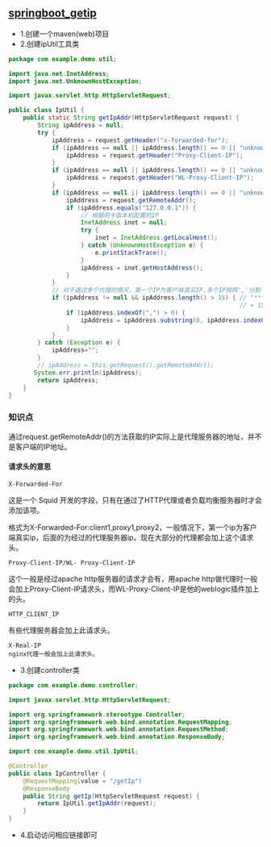 [springboot_getip](https://www.cnblogs.com/mr-wuxiansheng/p/7773121.html)
---------------------
* 1.创建一个maven(web)项目
* 2.创建ipUtil工具类
```java
package com.example.demo.util;

import java.net.InetAddress;
import java.net.UnknownHostException;

import javax.servlet.http.HttpServletRequest;

public class IpUtil {
    public static String getIpAddr(HttpServletRequest request) {
        String ipAddress = null;
        try {
            ipAddress = request.getHeader("x-forwarded-for");
            if (ipAddress == null || ipAddress.length() == 0 || "unknown".equalsIgnoreCase(ipAddress)) {
                ipAddress = request.getHeader("Proxy-Client-IP");
            }
            if (ipAddress == null || ipAddress.length() == 0 || "unknown".equalsIgnoreCase(ipAddress)) {
                ipAddress = request.getHeader("WL-Proxy-Client-IP");
            }
            if (ipAddress == null || ipAddress.length() == 0 || "unknown".equalsIgnoreCase(ipAddress)) {
                ipAddress = request.getRemoteAddr();
                if (ipAddress.equals("127.0.0.1")) {
                    // 根据网卡取本机配置的IP
                    InetAddress inet = null;
                    try {
                        inet = InetAddress.getLocalHost();
                    } catch (UnknownHostException e) {
                        e.printStackTrace();
                    }
                    ipAddress = inet.getHostAddress();
                }
            }
            // 对于通过多个代理的情况，第一个IP为客户端真实IP,多个IP按照','分割
            if (ipAddress != null && ipAddress.length() > 15) { // "***.***.***.***".length()
                                                                // = 15
                if (ipAddress.indexOf(",") > 0) {
                    ipAddress = ipAddress.substring(0, ipAddress.indexOf(","));
                }
            }
        } catch (Exception e) {
            ipAddress="";
        }
        // ipAddress = this.getRequest().getRemoteAddr();
       System.err.println(ipAddress);
        return ipAddress;
    }
}
```
### 知识点

通过request.getRemoteAddr()的方法获取的IP实际上是代理服务器的地址，并不是客户端的IP地址。

#### 请求头的意思

    X-Forwarded-For

这是一个 Squid 开发的字段，只有在通过了HTTP代理或者负载均衡服务器时才会添加该项。

格式为X-Forwarded-For:client1,proxy1,proxy2，一般情况下，第一个ip为客户端真实ip，后面的为经过的代理服务器ip。现在大部分的代理都会加上这个请求头。

    Proxy-Client-IP/WL- Proxy-Client-IP

这个一般是经过apache http服务器的请求才会有，用apache http做代理时一般会加上Proxy-Client-IP请求头，而WL-Proxy-Client-IP是他的weblogic插件加上的头。

    HTTP_CLIENT_IP

有些代理服务器会加上此请求头。

    X-Real-IP
    nginx代理一般会加上此请求头。



* 3.创建controller类
```java
package com.example.demo.controller;

import javax.servlet.http.HttpServletRequest;

import org.springframework.stereotype.Controller;
import org.springframework.web.bind.annotation.RequestMapping;
import org.springframework.web.bind.annotation.RequestMethod;
import org.springframework.web.bind.annotation.ResponseBody;

import com.example.demo.util.IpUtil;

@Controller
public class IpController {
	@RequestMapping(value = "/getIp")
    @ResponseBody
    public String getIp(HttpServletRequest request) {
        return IpUtil.getIpAddr(request);
    }
}
```
* 4.启动访问相应链接即可
